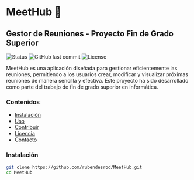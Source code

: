 # MeetHub :busts_in_silhouette:

## Gestor de Reuniones - Proyecto Fin de Grado Superior

![Status](https://img.shields.io/badge/status-active-success.svg)
![GitHub last commit](https://img.shields.io/github/last-commit/usuario/MeetHub)
![License](https://img.shields.io/badge/license-MIT-blue.svg)

MeetHub es una aplicación diseñada para gestionar eficientemente las reuniones, permitiendo a los usuarios crear, modificar y visualizar próximas reuniones de manera sencilla y efectiva. Este proyecto ha sido desarrollado como parte del trabajo de fin de grado superior en informática.

### Contenidos
- [Instalación](#instalación)
- [Uso](#uso)
- [Contribuir](#contribuir)
- [Licencia](#licencia)
- [Contacto](#contacto)

### Instalación

```bash
git clone https://github.com/rubendesrod/MeetHub.git
cd MeetHub

